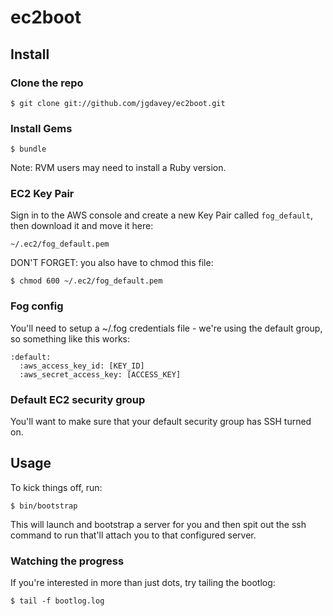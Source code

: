 # ec2boot

## Install

### Clone the repo

    $ git clone git://github.com/jgdavey/ec2boot.git

### Install Gems

    $ bundle

Note: RVM users may need to install a Ruby version.

### EC2 Key Pair

Sign in to the AWS console and create a new Key Pair called `fog_default`, then
download it and move it here:

    ~/.ec2/fog_default.pem

DON'T FORGET: you also have to chmod this file:

    $ chmod 600 ~/.ec2/fog_default.pem

### Fog config

You'll need to setup a ~/.fog credentials file - we're using the default group,
so something like this works:

    :default:
      :aws_access_key_id: [KEY_ID]
      :aws_secret_access_key: [ACCESS_KEY]

### Default EC2 security group

You'll want to make sure that your default security group has SSH turned on.

## Usage

To kick things off, run:

    $ bin/bootstrap

This will launch and bootstrap a server for you and then spit out the ssh
command to run that'll attach you to that configured server.

### Watching the progress

If you're interested in more than just dots, try tailing the bootlog:

    $ tail -f bootlog.log
